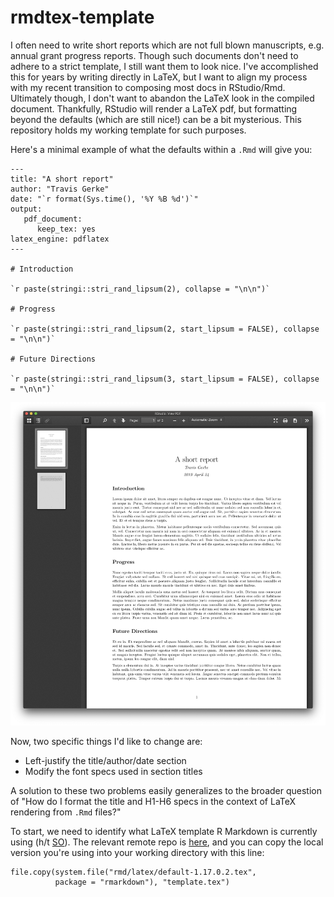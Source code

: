 # rmdtex-template

I often need to write short reports which are not full blown manuscripts, e.g. annual grant progress reports. Though such documents don't need to adhere to a strict template, I still want them to look nice. I've accomplished this for years by writing directly in LaTeX, but I want to align my process with my recent transition to composing most docs in RStudio/Rmd. Ultimately though, I don't want to abandon the LaTeX look in the compiled document. Thankfully, RStudio will render a LaTeX pdf, but formatting beyond the defaults (which are still nice!) can be a bit mysterious. This repository holds my working template for such purposes.

Here's a minimal example of what the defaults within a `.Rmd` will give you:

```
---
title: "A short report"
author: "Travis Gerke"
date: "`r format(Sys.time(), '%Y %B %d')`"
output: 
   pdf_document: 
      keep_tex: yes
latex_engine: pdflatex
---
   
# Introduction

`r paste(stringi::stri_rand_lipsum(2), collapse = "\n\n")`

# Progress

`r paste(stringi::stri_rand_lipsum(2, start_lipsum = FALSE), collapse = "\n\n")`

# Future Directions

`r paste(stringi::stri_rand_lipsum(3, start_lipsum = FALSE), collapse = "\n\n")`
```
![Default rendered pdf](figures/default.png)

Now, two specific things I'd like to change are: 

* Left-justify the title/author/date section
* Modify the font specs used in section titles

A solution to these two problems easily generalizes to the broader question of "How do I format the title and H1-H6 specs in the context of LaTeX rendering from `.Rmd` files?"

To start, we need to identify what LaTeX template R Markdown is currently using (h/t [SO](https://stackoverflow.com/questions/52706006/accessing-yaml-parameters-as-macros-within-external-latex-files/52779863#52779863)). The relevant remote repo is [here](https://github.com/rstudio/rmarkdown/tree/master/inst/rmd/latex), and you can copy the local version you're using into your working directory with this line: 

```
file.copy(system.file("rmd/latex/default-1.17.0.2.tex",
          package = "rmarkdown"), "template.tex")
```